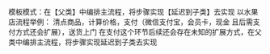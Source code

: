 模板模式：在【父类】中编排主流程，将步骤实现【延迟到子类】去实现
以水果店流程举例：
清点商品，计算价格，支付（微信支付宝，会员卡，现金  且后需支付方式还会扩展），送货上门
在支付这个环节后续还会存在未知的扩展方式，在父类中编排主流程，将步骤实现延迟到子类去实现

